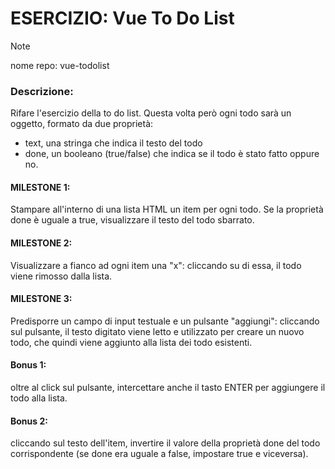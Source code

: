 # ESERCIZIO: Vue To Do List

> [!NOTE]
>
> nome repo: vue-todolist

### Descrizione:
Rifare l'esercizio della to do list.
Questa volta però ogni todo sarà un oggetto, formato da due proprietà:
- text, una stringa che indica il testo del todo
- done, un booleano (true/false) che indica se il todo è stato fatto oppure no.

#### MILESTONE 1:
Stampare all'interno di una lista HTML un item per ogni todo.
Se la proprietà done è uguale a true, visualizzare il testo del todo sbarrato.

#### MILESTONE 2:
Visualizzare a fianco ad ogni item una "x": cliccando su di essa, il todo viene rimosso dalla lista.

#### MILESTONE 3:
Predisporre un campo di input testuale e un pulsante "aggiungi": cliccando sul pulsante, il testo digitato viene letto e utilizzato per creare un nuovo todo, che quindi viene aggiunto alla lista dei todo esistenti.

#### Bonus 1:
oltre al click sul pulsante, intercettare anche il tasto ENTER per aggiungere il todo alla lista.

#### Bonus 2:
cliccando sul testo dell'item, invertire il valore della proprietà done del todo corrispondente (se done era uguale a false, impostare true e viceversa).
